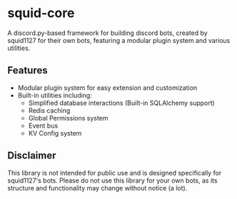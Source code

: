 # squid-core

A discord.py-based framework for building discord bots, created by squid1127 for their own bots, featuring a modular plugin system and various utilities.

## Features

- Modular plugin system for easy extension and customization
- Built-in utilities including:
  - Simplified database interactions (Built-in SQLAlchemy support)
  - Redis caching
  - Global Permissions system
  - Event bus
  - KV Config system

## Disclaimer

This library is not intended for public use and is designed specifically for squid1127's bots. Please do not use this library for your own bots, as its structure and functionality may change without notice (a lot).
